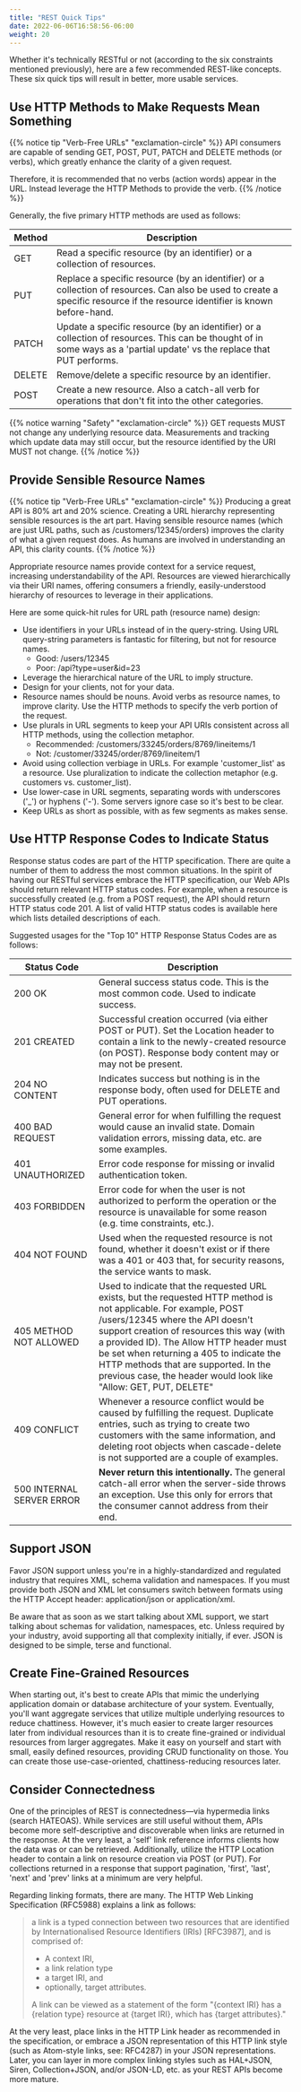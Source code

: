 ```yaml
---
title: "REST Quick Tips"
date: 2022-06-06T16:58:56-06:00
weight: 20
---
```

Whether it's technically RESTful or not (according to the six constraints mentioned previously), here are a few recommended REST-like concepts. These six quick tips will result in better, more usable services.

## Use HTTP Methods to Make Requests Mean Something
{{% notice tip "Verb-Free URLs" "exclamation-circle" %}}
API consumers are capable of sending GET, POST, PUT, PATCH and DELETE methods (or verbs), which greatly enhance the clarity of a given request.

Therefore, it is recommended that no verbs (action words) appear in the URL. Instead leverage the HTTP Methods to provide the verb.
{{% /notice %}}

Generally, the five primary HTTP methods are used as follows:

| Method | Description |
| ---- | ----------- |
| GET  | Read a specific resource (by an identifier) or a collection of resources.|
| PUT  | Replace a specific resource (by an identifier) or a collection of resources. Can also be used to create a specific resource if the resource identifier is known before-hand.|
| PATCH | Update a specific resource (by an identifier) or a collection of resources. This can be thought of in some ways as a 'partial update' vs the replace that PUT performs.|
| DELETE | Remove/delete a specific resource by an identifier. |
| POST | Create a new resource. Also a catch-all verb for operations that don't fit into the other categories. |

{{% notice warning "Safety" "exclamation-circle" %}}
GET requests MUST not change any underlying resource data. Measurements and tracking which update data may still occur, but the resource identified by the URI MUST not change.
{{% /notice %}}

## Provide Sensible Resource Names
{{% notice tip "Verb-Free URLs" "exclamation-circle" %}}
Producing a great API is 80% art and 20% science. Creating a URL hierarchy representing sensible resources is the art part. Having sensible resource names (which are just URL paths, such as /customers/12345/orders) improves the clarity of what a given request does. As humans are involved in understanding an API, this clarity counts.
{{% /notice %}}

Appropriate resource names provide context for a service request, increasing understandability of the API. Resources are viewed hierarchically via their URI names, offering consumers a friendly, easily-understood hierarchy of resources to leverage in their applications.

Here are some quick-hit rules for URL path (resource name) design:
* Use identifiers in your URLs instead of in the query-string. Using URL query-string parameters is fantastic for filtering, but not for resource names.
    * Good: /users/12345
    * Poor: /api?type=user&id=23
* Leverage the hierarchical nature of the URL to imply structure.
* Design for your clients, not for your data.
* Resource names should be nouns. Avoid verbs as resource names, to improve clarity. Use the HTTP methods to specify the verb portion of the request.
* Use plurals in URL segments to keep your API URIs consistent across all HTTP methods, using the collection metaphor.
    * Recommended: /customers/33245/orders/8769/lineitems/1
    * Not: /customer/33245/order/8769/lineitem/1
* Avoid using collection verbiage in URLs. For example 'customer_list' as a resource. Use pluralization to indicate the collection metaphor (e.g. customers vs. customer_list).
* Use lower-case in URL segments, separating words with underscores ('_') or hyphens ('-'). Some servers ignore case so it's best to be clear.
* Keep URLs as short as possible, with as few segments as makes sense.

## Use HTTP Response Codes to Indicate Status
Response status codes are part of the HTTP specification. There are quite a number of them to address the most common situations. In the spirit of having our RESTful services embrace the HTTP specification, our Web APIs should return relevant HTTP status codes. For example, when a resource is successfully created (e.g. from a POST request), the API should return HTTP status code 201. A list of valid HTTP status codes is available here which lists detailed descriptions of each.

Suggested usages for the "Top 10" HTTP Response Status Codes are as follows:

| Status Code | Description |
| ----------- | ----------- |
| 200 OK      | General success status code. This is the most common code. Used to indicate success. |
| 201 CREATED | Successful creation occurred (via either POST or PUT). Set the Location header to contain a link to the newly-created resource (on POST). Response body content may or may not be present. |
| 204 NO CONTENT | Indicates success but nothing is in the response body, often used for DELETE and PUT operations. |
| 400 BAD REQUEST | General error for when fulfilling the request would cause an invalid state. Domain validation errors, missing data, etc. are some examples. |
| 401 UNAUTHORIZED | Error code response for missing or invalid authentication token. |
| 403 FORBIDDEN | Error code for when the user is not authorized to perform the operation or the resource is unavailable for some reason (e.g. time constraints, etc.). |
| 404 NOT FOUND | Used when the requested resource is not found, whether it doesn't exist or if there was a 401 or 403 that, for security reasons, the service wants to mask. |
| 405 METHOD NOT ALLOWED | Used to indicate that the requested URL exists, but the requested HTTP method is not applicable. For example, POST /users/12345 where the API doesn't support creation of resources this way (with a provided ID). The Allow HTTP header must be set when returning a 405 to indicate the HTTP methods that are supported. In the previous case, the header would look like "Allow: GET, PUT, DELETE" |
| 409 CONFLICT | Whenever a resource conflict would be caused by fulfilling the request. Duplicate entries, such as trying to create two customers with the same information, and deleting root objects when cascade-delete is not supported are a couple of examples. |
| 500 INTERNAL SERVER ERROR | __Never return this intentionally.__ The general catch-all error when the server-side throws an exception. Use this only for errors that the consumer cannot address from their end. |

## Support JSON
Favor JSON support unless you're in a highly-standardized and regulated industry that requires XML, schema validation and namespaces. If you must provide both JSON and XML let consumers switch between formats using the HTTP Accept header: application/json or application/xml.

Be aware that as soon as we start talking about XML support, we start talking about schemas for validation, namespaces, etc. Unless required by your industry, avoid supporting all that complexity initially, if ever. JSON is designed to be simple, terse and functional.

## Create Fine-Grained Resources
When starting out, it's best to create APIs that mimic the underlying application domain or database architecture of your system. Eventually, you'll want aggregate services that utilize multiple underlying resources to reduce chattiness. However, it's much easier to create larger resources later from individual resources than it is to create fine-grained or individual resources from larger aggregates. Make it easy on yourself and start with small, easily defined resources, providing CRUD functionality on those. You can create those use-case-oriented, chattiness-reducing resources later.

## Consider Connectedness
One of the principles of REST is connectedness—via hypermedia links (search HATEOAS). While services are still useful without them, APIs become more self-descriptive and discoverable when links are returned in the response. At the very least, a 'self' link reference informs clients how the data was or can be retrieved. Additionally, utilize the HTTP Location header to contain a link on resource creation via POST (or PUT). For collections returned in a response that support pagination, 'first', 'last', 'next' and 'prev' links at a minimum are very helpful.

Regarding linking formats, there are many. The HTTP Web Linking Specification (RFC5988) explains a link as follows:

> a link is a typed connection between two resources that are identified by Internationalised Resource Identifiers (IRIs) [RFC3987], and is comprised of:
> * A context IRI,
> * a link relation type
> * a target IRI, and
> * optionally, target attributes.
>
> A link can be viewed as a statement of the form "{context IRI} has a {relation type} resource at {target IRI}, which has {target attributes}."

At the very least, place links in the HTTP Link header as recommended in the specification, or embrace a JSON representation of this HTTP link style (such as Atom-style links, see: RFC4287) in your JSON representations. Later, you can layer in more complex linking styles such as HAL+JSON, Siren, Collection+JSON, and/or JSON-LD, etc. as your REST APIs become more mature.